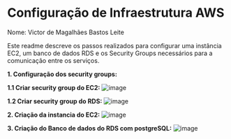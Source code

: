 # Configuração de Infraestrutura AWS 
Nome: Victor de Magalhães Bastos Leite

Este readme descreve os passos realizados para configurar uma instância EC2, um banco de dados RDS e os Security Groups necessários para a comunicação entre os serviços.

 **1. Configuração dos security groups:**
  
  **1.1 Criar security group do EC2:**
   ![image](https://github.com/user-attachments/assets/12eca8d2-bd72-49b9-a437-8af7d0789b7a)
 
  **1.2 Criar security group do RDS:**
  ![image](https://github.com/user-attachments/assets/60a18b50-182b-4453-af33-8e2a54835486)

**2. Criação da instancia do EC2:**
![image](https://github.com/user-attachments/assets/3cc7675a-5c94-475c-8f96-d591bf6503ea)

**3. Criação do Banco de dados do RDS com postgreSQL:**
![image](https://github.com/user-attachments/assets/05f7aced-9731-482d-b8f2-5dfe9ae26fdc)




